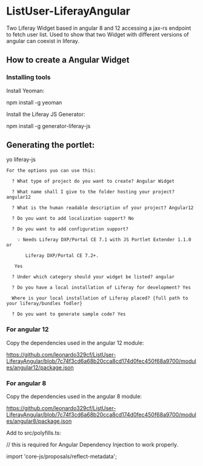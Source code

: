 # ListUser-LiferayAngular
Two Liferay Widget based in angular 8 and 12 accessing a jax-rs endpoint to fetch user list. Used to show that two Widget with different versions of angular can coexist in liferay.

## How to create a Angular Widget

### Installing tools
  Install Yeoman:
  
  npm install -g yeoman

  Install the Liferay JS Generator:
  
  npm install -g generator-liferay-js

## Generating the portlet:
  yo liferay-js
  
    For the options yuo can use this:
    
      ? What type of project do you want to create? Angular Widget
      
      ? What name shall I give to the folder hosting your project? angular12
      
      ? What is the human readable description of your project? Angular12
      
      ? Do you want to add localization support? No
      
      ? Do you want to add configuration support?
      
        💡 Needs Liferay DXP/Portal CE 7.1 with JS Portlet Extender 1.1.0 or
        
           Liferay DXP/Portal CE 7.2+.
           
       Yes
       
      ? Under which category should your widget be listed? angular
      
      ? Do you have a local installation of Liferay for development? Yes
      
      Where is your local installation of Liferay placed? {full path to your liferay/bundles fodler}
      
      ? Do you want to generate sample code? Yes

### For angular 12
  Copy the dependencies used in the angular 12 module:
  
  https://github.com/leonardo329cf/ListUser-LiferayAngular/blob/7c74f3cd6a68b20cca8cd174d0fec450f68a9700/modules/angular12/package.json

### For angular 8
  Copy the dependencies used in the angular 8 module:
  
  https://github.com/leonardo329cf/ListUser-LiferayAngular/blob/7c74f3cd6a68b20cca8cd174d0fec450f68a9700/modules/angular8/package.json

  Add to src/polyfills.ts:
  
  // this is required for Angular Dependency Injection to work properly.
  
  import 'core-js/proposals/reflect-metadata'; 
